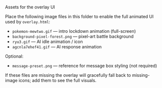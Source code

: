 Assets for the overlay UI

Place the following image files in this folder to enable the full animated UI used by `overlay.html`:

- `pokemon-mewtwo.gif` — intro lockdown animation (full-screen)
- `background-pixel-forest.png` — pixel-art battle background
- `ryu3.gif` — AI idle animation / icon
- `agcnla7ehef41.gif` — AI response animation

Optional:
- `message-preset.png` — reference for message box styling (not required)

If these files are missing the overlay will gracefully fall back to missing-image icons; add them to see the full visuals.
